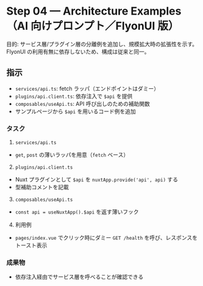 # Step 04 — Architecture Examples（AI 向けプロンプト／FlyonUI 版）

目的: サービス層/プラグイン層の分離例を追加し、規模拡大時の拡張性を示す。FlyonUI の利用有無に依存しないため、構成は従来と同一。

## 指示

- `services/api.ts`: fetch ラッパ（エンドポイントはダミー）
- `plugins/api.client.ts`: 依存注入で `$api` を提供
- `composables/useApi.ts`: API 呼び出しのための補助関数
- サンプルページから `$api` を用いるコード例を追加

### タスク

1. `services/api.ts`

- `get`, `post` の薄いラッパを用意（`fetch` ベース）

2. `plugins/api.client.ts`

- Nuxt プラグインとして `$api` を `nuxtApp.provide('api', api)` する
- 型補助コメントを記載

3. `composables/useApi.ts`

- `const api = useNuxtApp().$api` を返す薄いフック

4. 利用例

- `pages/index.vue` でクリック時にダミー `GET /health` を呼び、レスポンスをトースト表示

### 成果物

- 依存注入経由でサービス層を呼べることが確認できる
